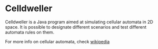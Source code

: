 # Celldweller #

Celldweller is a Java program aimed at simulating cellular automata in 2D space. 
It is possible to designate different scenarios and test different automata rules on them. 

For more info on cellular automata, check [wikipedia](http://en.wikipedia.org/wiki/Cellular_automaton#Rule_space)